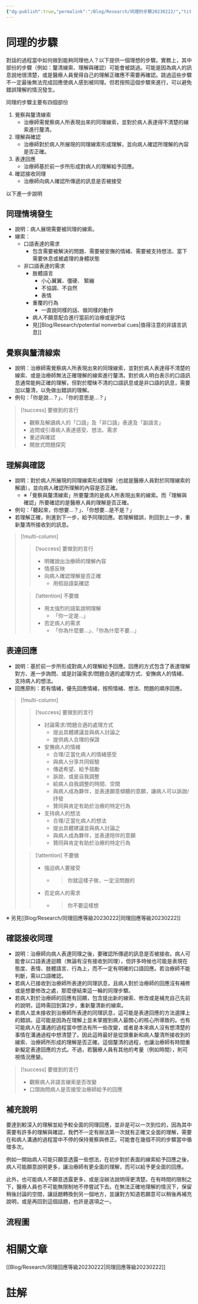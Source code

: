```yaml
---
{"dg-publish":true,"permalink":"/Blog/Research/同理的步驟20230222/","title":"同理的步驟","tags":["blog","empathy","empathy/course","manuscript"],"created":"2023-02-22","updated":"2023-02-24"}
---
```




# 同理的步驟

對話的過程當中如何做到能夠同理他人？以下提供一個理想的步驟。實務上，其中部份的步驟（例如：釐清線索、理解與確認）可能會被跳過。可能是因為病人的訊息說地很清楚，或是醫療人員覺得自己的理解正確應不需要再確認。跳過這些步驟不一定最後無法完成回應使病人感到被同理。但若按照這個步驟來進行，可以避免錯誤理解的情況發生。


同理的步驟主要有四個部份

1. 覺察與釐清線索
    - 治療師需覺察病人所表現出來的同理線索，並對於病人表達得不清楚的線索進行釐清。
2. 理解與確認
    - 治療師對於病人所展現的同理線索形成理解，並向病人確認所理解的內容是否正確。
3. 表達回應
    - 治療師基於前一步所形成對病人的理解給予回應。
4. 確認接收同理
    - 治療師向病人確認所傳遞的訊息是否被接受

以下進一步說明

## 同理情境發生

- 說明：病人展現需要被同理的線索。
- 線索：
  - 口語表達的需求
      - 包含需要被解決的問題、需要被安撫的情緒、需要被支持想法、當下需要休息或被處理的身體狀態
  - 非口語表達的需求
      - 肢體語言
          - 小心翼翼、僵硬、 緊繃
          - 不協調、不自然
          - 表情
      - 重覆的行為
          - 一直說同樣的話、做同樣的動作
      - 病人不願意配合進行當前的治療或是評估
      - 見[[Blog/Research/potential nonverbal cues\|值得注意的非語言訊息]]

## 覺察與釐清線索

- 說明：治療師需覺察病人所表現出來的同理線索，並對於病人表達得不清楚的線索、或是治療師無法正確理解的線索進行釐清。對於病人明白表示的口語訊息通常能夠正確的理解，但對於曖昧不清的口語訊息或是非口語的訊息，需要加以釐清，以免做出錯誤的理解。
- 例句：「你是說…？」、「你的意思是…？」

> [!success] 要做到的言行
> - 觀察及解讀病人的「口語」及「非口語」表達及「副語言」
> - 追問或引導病人表達感受、想法、需求
> - 重述與確認
> - 開放式問題探究


## 理解與確認

- 說明：對於病人所展現的同理線索形成理解（也就是醫療人員對於同理線索的解讀），並向病人確認所理解的內容是否正確。
  - ※「覺察與釐清線索」所要釐清的是病人所表現出來的線索。而「理解與確認」所要確認的是醫療人員的理解是否正確。
- 例句：「聽起來，你想要…？」、「你想要…是不是？」
- 若理解正確，則進到下一步，給予同理回應。若理解錯誤，則回到上一步，重新釐清所接收到的訊息。

> [!multi-column] 
> 
>> [!success] 要做到的言行
>>  - 明確說出治療師的理解內容
>>  - 情感反映
>>  - 向病人確認理解是否正確
>>      - 用假設語氣確認
>
>> [!attention] 不要做
>> - 用太強烈的語氣說明理解
>>     - 「你一定是…」
>> - 否定病人的需求
>>     - 「你為什麼要…」、「你為什麼不要…」


## 表達回應

- 說明：基於前一步所形成對病人的理解給予回應。回應的方式包含了表達理解對方、進一步詢問、或是討論需求/問題合適的處理方式、安撫病人的情緒、支持病人的想法。
- 回應原則：若有情緒，優先回應情緒，按照情緒、想法、問題的順序回應。

> [!multi-column] 
> 
>> [!success] 要做到的言行
>> - 討論需求/問題合適的處理方式
>>     - 提出具體建議並與病人討論之
>>     - 提供病人合理的保證
>> - 安撫病人的情緒
>>     - 合理/正當化病人的情緒感受
>>     - 與病人分享共同經驗
>>     - 傳遞希望、給予鼓勵
>>     - 訴說、或是自我調整
>>     - 給病人自我調整的時間、空間
>>     - 與病人成為夥伴，並表達願意傾聽的意願，讓病人可以訴說/抒發
>>     - 贊同與肯定有助於治療的特定行為
>> - 支持病人的想法
>>     - 合理/正當化病人的想法
>>     - 提出具體建議並與病人討論之
>>     - 與病人成為夥伴，並表達陪伴的意願
>>     - 贊同與肯定有助於治療的特定行為
>
>> [!attention] 不要做
>> - 強迫病人要接受
>>     - > 你就這樣子做，一定沒問題的
>> - 否定病人的需求
>>     - > 你不要這樣想

※ 另見[[Blog/Research/同理回應等級20230222\|同理回應等級20230222]]

## 確認接收同理

- 說明：治療師向病人表達同理之後，要確認所傳遞的訊息是否被接收。病人可能會以口語表達迴饋（無論有沒有接收到同理），但許多時候也可能是表現在態度、表情、肢體語言、行為上，而不一定有明確的口語回應。若治療師不能判斷，需以口語確認。
- 若病人已接收到治療師所表達的同理訊息，且病人對於治療師的回應沒有補修或是想要修改之處，那麼便結束這一輪的同理步驟。
- 若病人對於治療師的回應有回饋，包含提出新的線索、修改或是補充自己先前的說明，這時需回到第2步，重新釐清新的線索。
- 若病人並未接收到治療師所表達的同理訊息，這可能是表達回應的方法選擇上的錯誤。這可能是因為在理解上並未掌握到病人最關心的核心所導致的。也有可能病人在溝通的過程當中想法有所一些改變，或者是本來病人沒有想清楚的事情在溝通過程中想清楚了。因此這時最好是從頭重新和病人釐清所接收到的線索、治療師所形成的理解是否正確。這個釐清的過程，也讓治療師有時間重新擬定表達回應的方式。不過，若醫療人員有其他的考量（例如時間），則可視情況應變。

> [!success] 要做到的言行
> - 觀察病人非語言線索是否改變
> - 口頭詢問病人是否接受治療師給予的回應

## 補充說明

要達到較深入的理解並給予較全面的同理回應，並非是可以一次到位的，因為其中需要有許多的理解與確認，我們不一定有辦法第一次就有正確又全面的理解，需要在和病人溝通的過程當中不停的保持覺察與修正。可能會在幾個不同的步驟當中循環多次。

例如一開始病人可能只願意透露一些想法，在初步對於表面的線索給予回應之後，病人可能願意說明更多，讓治療師有更全面的理解，而可以給予更全面的回應。

此外，也可能病人不願意透露更多，或是沒辦法說明得更清楚。在有時間的限制之下，醫療人員也不可能無限制地不停嘗試下去。在無法正確地理解的情況下，保留稍後討論的空間，讓話題轉換到另一個地方，並讓對方知道若願意可以稍後再補充說明，或是再回到這個話題，也許是選項之一。

## 流程圖

<style> .container {font-family: sans-serif; text-align: center;} .button-wrapper button {z-index: 1;height: 40px; width: 100px; margin: 10px;padding: 5px;} .excalidraw .App-menu_top .buttonList { display: flex;} .excalidraw-wrapper { height: 800px; margin: 50px; position: relative;} :root[dir="ltr"] .excalidraw .layer-ui__wrapper .zen-mode-transition.App-menu_bottom--transition-left {transform: none;} </style><script src="https://cdn.jsdelivr.net/npm/react@17/umd/react.production.min.js"></script><script src="https://cdn.jsdelivr.net/npm/react-dom@17/umd/react-dom.production.min.js"></script><script type="text/javascript" src="https://cdn.jsdelivr.net/npm/@excalidraw/excalidraw@0/dist/excalidraw.production.min.js"></script><div id="empathy_steps_20230208excalidraw.md1"></div><script>(function(){const InitialData={"type":"excalidraw","version":2,"source":"https://excalidraw.com","elements":[{"type":"text","version":249,"versionNonce":750705796,"isDeleted":false,"id":"IUy0Rvky","fillStyle":"cross-hatch","strokeWidth":1,"strokeStyle":"solid","roughness":1,"opacity":100,"angle":0,"x":-2143.8662274826233,"y":-92.94244911466518,"strokeColor":"#1864ab","backgroundColor":"#82c91e","width":430,"height":89,"seed":634476328,"groupIds":[],"roundness":null,"boundElements":[],"updated":1675935011930,"link":null,"locked":false,"fontSize":61.251791470267044,"fontFamily":1,"text":"理想的同理步驟","rawText":"理想的同理步驟","baseline":66,"textAlign":"left","verticalAlign":"top","containerId":null,"originalText":"理想的同理步驟"},{"type":"rectangle","version":279,"versionNonce":680402364,"isDeleted":false,"id":"dPW15d_ijYPPW9PN-Oimc","fillStyle":"cross-hatch","strokeWidth":4,"strokeStyle":"solid","roughness":1,"opacity":100,"angle":0,"x":-1511.671072529716,"y":60.28266719215594,"strokeColor":"#343a40","backgroundColor":"transparent","width":334.2857142857142,"height":120,"seed":1274026656,"groupIds":["HtZfi0qMjgDszFvC8itc6"],"roundness":null,"boundElements":[{"id":"e_v-3JCI31vX4ipksqdII","type":"arrow"}],"updated":1675935011930,"link":null,"locked":false},{"type":"text","version":237,"versionNonce":87600132,"isDeleted":false,"id":"fKHEZvO9","fillStyle":"cross-hatch","strokeWidth":4,"strokeStyle":"solid","roughness":1,"opacity":100,"angle":0,"x":-1453.028215386859,"y":94.28266719215594,"strokeColor":"#343a40","backgroundColor":"transparent","width":217,"height":52,"seed":557072224,"groupIds":["HtZfi0qMjgDszFvC8itc6"],"roundness":null,"boundElements":[],"updated":1675935011930,"link":null,"locked":false,"fontSize":36,"fontFamily":1,"text":"同理情境發生","rawText":"同理情境發生","baseline":39,"textAlign":"left","verticalAlign":"top","containerId":null,"originalText":"同理情境發生"},{"type":"text","version":103,"versionNonce":150668860,"isDeleted":false,"id":"d2u0IdXf","fillStyle":"cross-hatch","strokeWidth":4,"strokeStyle":"solid","roughness":1,"opacity":100,"angle":0,"x":-1471.0282153868588,"y":376.93438978387326,"strokeColor":"#343a40","backgroundColor":"transparent","width":253,"height":52,"seed":1110136480,"groupIds":["N-1_WVSJjqjCb3eBo5TSY"],"roundness":null,"boundElements":[],"updated":1675935011930,"link":null,"locked":false,"fontSize":36,"fontFamily":1,"text":"覺察與釐清線索","rawText":"覺察與釐清線索","baseline":39,"textAlign":"left","verticalAlign":"top","containerId":null,"originalText":"覺察與釐清線索"},{"type":"ellipse","version":178,"versionNonce":1556908932,"isDeleted":false,"id":"x7d-kBr7fN_5CRvhIwf9D","fillStyle":"cross-hatch","strokeWidth":4,"strokeStyle":"solid","roughness":1,"opacity":100,"angle":0,"x":-1523.939980092741,"y":307.6402721368144,"strokeColor":"#343a40","backgroundColor":"transparent","width":358.82352941176464,"height":190.58823529411768,"seed":1065152160,"groupIds":["N-1_WVSJjqjCb3eBo5TSY"],"roundness":null,"boundElements":[{"id":"e_v-3JCI31vX4ipksqdII","type":"arrow"},{"id":"Bj4SMHSByh4OQqGzhUHiy","type":"arrow"},{"id":"iT4BYqrvQD6YAvCW9y0P5","type":"arrow"},{"id":"zbwniMjZQKLTSix18lQzi","type":"arrow"}],"updated":1675935011930,"link":null,"locked":false},{"type":"text","version":130,"versionNonce":213311164,"isDeleted":false,"id":"NjALBLsu","fillStyle":"cross-hatch","strokeWidth":4,"strokeStyle":"solid","roughness":1,"opacity":100,"angle":0,"x":-1435.0282153868588,"y":694.8646050226495,"strokeColor":"#343a40","backgroundColor":"transparent","width":181,"height":52,"seed":79831712,"groupIds":["3vym5WPOw6YhBCfZaSgiV"],"roundness":null,"boundElements":[],"updated":1675935011930,"link":null,"locked":false,"fontSize":36,"fontFamily":1,"text":"理解與確認","rawText":"理解與確認","baseline":39,"textAlign":"left","verticalAlign":"top","containerId":null,"originalText":"理解與確認"},{"type":"ellipse","version":204,"versionNonce":1706588932,"isDeleted":false,"id":"UkePRizZzeQerN9jd99AW","fillStyle":"cross-hatch","strokeWidth":4,"strokeStyle":"solid","roughness":1,"opacity":100,"angle":0,"x":-1523.9399800927413,"y":625.5861123755905,"strokeColor":"#343a40","backgroundColor":"transparent","width":358.82352941176464,"height":190.58823529411768,"seed":970905440,"groupIds":["3vym5WPOw6YhBCfZaSgiV"],"roundness":null,"boundElements":[{"id":"Bj4SMHSByh4OQqGzhUHiy","type":"arrow"},{"id":"WHTklkOyT0FjQ9MP4lTGU","type":"arrow"},{"id":"fqYxSwuahICLPemdiLgVR","type":"arrow"},{"id":"fdkaQND_PYX0VYrH1xWo-","type":"arrow"}],"updated":1675935011930,"link":null,"locked":false},{"type":"text","version":251,"versionNonce":1439898684,"isDeleted":false,"id":"crRannfh","fillStyle":"cross-hatch","strokeWidth":4,"strokeStyle":"solid","roughness":1,"opacity":100,"angle":0,"x":-1417.0282153868588,"y":1379.5487545711635,"strokeColor":"#343a40","backgroundColor":"transparent","width":145,"height":52,"seed":1356756832,"groupIds":["YAqq7lIz1MDwn_e6oX5qM"],"roundness":null,"boundElements":[],"updated":1675935093568,"link":null,"locked":false,"fontSize":36,"fontFamily":1,"text":"表達回應","rawText":"表達回應","baseline":39,"textAlign":"left","verticalAlign":"top","containerId":null,"originalText":"表達回應"},{"type":"ellipse","version":302,"versionNonce":2041107844,"isDeleted":false,"id":"cn1dhuRwo0tETFmmqeGcz","fillStyle":"cross-hatch","strokeWidth":4,"strokeStyle":"solid","roughness":1,"opacity":100,"angle":0,"x":-1523.939980092741,"y":1310.2546369241045,"strokeColor":"#343a40","backgroundColor":"transparent","width":358.82352941176464,"height":190.58823529411768,"seed":200224416,"groupIds":["YAqq7lIz1MDwn_e6oX5qM"],"roundness":null,"boundElements":[{"id":"EBHje4FnAdkQCARxff6CV","type":"arrow"},{"id":"_WsH5xM99qxt8o_GA_UKb","type":"arrow"},{"id":"zNbfQ17gmeIdURUsLxaWB","type":"arrow"}],"updated":1675935093568,"link":null,"locked":false},{"type":"diamond","version":156,"versionNonce":1960314940,"isDeleted":false,"id":"FLsSzb02ukR_FVj18ZjLJ","fillStyle":"cross-hatch","strokeWidth":4,"strokeStyle":"solid","roughness":1,"opacity":100,"angle":0,"x":-1582.3059931646367,"y":943.5319526143666,"strokeColor":"#343a40","backgroundColor":"transparent","width":475.55555555555566,"height":242.22222222222217,"seed":1030531744,"groupIds":["TYoeW_2TximRaG9wuA1NA"],"roundness":null,"boundElements":[{"id":"WHTklkOyT0FjQ9MP4lTGU","type":"arrow"},{"id":"EBHje4FnAdkQCARxff6CV","type":"arrow"},{"id":"iT4BYqrvQD6YAvCW9y0P5","type":"arrow"},{"id":"fqYxSwuahICLPemdiLgVR","type":"arrow"}],"updated":1675935011930,"link":null,"locked":false},{"type":"text","version":116,"versionNonce":1790486916,"isDeleted":false,"id":"6JmP5kwY","fillStyle":"cross-hatch","strokeWidth":4,"strokeStyle":"solid","roughness":1,"opacity":100,"angle":0,"x":-1453.0282153868588,"y":1038.6430637254778,"strokeColor":"#343a40","backgroundColor":"transparent","width":217,"height":52,"seed":984884896,"groupIds":["TYoeW_2TximRaG9wuA1NA"],"roundness":null,"boundElements":[],"updated":1675935011930,"link":null,"locked":false,"fontSize":36,"fontFamily":1,"text":"理解是否正確","rawText":"理解是否正確","baseline":39,"textAlign":"left","verticalAlign":"top","containerId":null,"originalText":"理解是否正確"},{"type":"diamond","version":798,"versionNonce":1143108612,"isDeleted":false,"id":"qPORRdqO7hejDJXKX5uzA","fillStyle":"cross-hatch","strokeWidth":4,"strokeStyle":"solid","roughness":1,"opacity":100,"angle":0,"x":-1710.7186915773354,"y":1869.1463174016562,"strokeColor":"#343a40","backgroundColor":"transparent","width":726.666666666667,"height":242.22222222222217,"seed":177035936,"groupIds":["ETCwcaoR7216JVEKC0Tui"],"roundness":null,"boundElements":[{"id":"OkKDfFhxrAmTPwbgkks-H","type":"arrow"},{"id":"zbwniMjZQKLTSix18lQzi","type":"arrow"},{"id":"zNbfQ17gmeIdURUsLxaWB","type":"arrow"},{"id":"_WsH5xM99qxt8o_GA_UKb","type":"arrow"},{"id":"IFgjDiK2zGJ-BmFf62Imh","type":"arrow"},{"id":"fdkaQND_PYX0VYrH1xWo-","type":"arrow"}],"updated":1675935282147,"link":null,"locked":false},{"type":"text","version":865,"versionNonce":1549112068,"isDeleted":false,"id":"42NMSLTQ","fillStyle":"cross-hatch","strokeWidth":4,"strokeStyle":"solid","roughness":1,"opacity":100,"angle":0,"x":-1419.885358244002,"y":1937.6168035127673,"strokeColor":"#343a40","backgroundColor":"transparent","width":145,"height":104,"seed":864231264,"groupIds":["ETCwcaoR7216JVEKC0Tui"],"roundness":null,"boundElements":[],"updated":1675935208820,"link":null,"locked":false,"fontSize":36,"fontFamily":1,"text":"病人是否\n接收同理","rawText":"病人是否\n接收同理","baseline":91,"textAlign":"center","verticalAlign":"top","containerId":null,"originalText":"病人是否\n接收同理"},{"type":"rectangle","version":577,"versionNonce":1808011068,"isDeleted":false,"id":"82VYAUmo2tK7tXJs1lCm7","fillStyle":"cross-hatch","strokeWidth":4,"strokeStyle":"solid","roughness":1,"opacity":100,"angle":0,"x":-1508.8139296725728,"y":2298.7261445685367,"strokeColor":"#343a40","backgroundColor":"transparent","width":334.2857142857142,"height":120,"seed":240901792,"groupIds":["mXsky95tG8qxOTryx7j-X"],"roundness":null,"boundElements":[{"id":"OkKDfFhxrAmTPwbgkks-H","type":"arrow"}],"updated":1675935208820,"link":null,"locked":false},{"type":"text","version":568,"versionNonce":770530948,"isDeleted":false,"id":"MKsNRMO3","fillStyle":"cross-hatch","strokeWidth":4,"strokeStyle":"solid","roughness":1,"opacity":100,"angle":0,"x":-1450.171072529716,"y":2332.7261445685367,"strokeColor":"#343a40","backgroundColor":"transparent","width":217,"height":52,"seed":2093931360,"groupIds":["mXsky95tG8qxOTryx7j-X"],"roundness":null,"boundElements":[],"updated":1675935368910,"link":null,"locked":false,"fontSize":36,"fontFamily":1,"text":"同理步驟完成","rawText":"同理步驟完成","baseline":39,"textAlign":"left","verticalAlign":"top","containerId":null,"originalText":"同理步驟完成"},{"type":"arrow","version":59,"versionNonce":1116185020,"isDeleted":false,"id":"e_v-3JCI31vX4ipksqdII","fillStyle":"cross-hatch","strokeWidth":4,"strokeStyle":"solid","roughness":1,"opacity":100,"angle":0,"x":-1340.863826256665,"y":205.48671379836503,"strokeColor":"#343a40","backgroundColor":"transparent","width":5.9375,"height":77.015625,"seed":1215278007,"groupIds":[],"roundness":null,"boundElements":[],"updated":1675935011930,"link":null,"locked":false,"startBinding":{"elementId":"dPW15d_ijYPPW9PN-Oimc","focus":-0.04919329567527005,"gap":25.20404660620909},"endBinding":{"elementId":"x7d-kBr7fN_5CRvhIwf9D","focus":-0.06524818215705522,"gap":25.14607827709338},"lastCommittedPoint":null,"startArrowhead":null,"endArrowhead":"arrow","points":[[0,0],[-5.9375,77.015625]]},{"type":"arrow","version":56,"versionNonce":1149855748,"isDeleted":false,"id":"Bj4SMHSByh4OQqGzhUHiy","fillStyle":"cross-hatch","strokeWidth":4,"strokeStyle":"solid","roughness":1,"opacity":100,"angle":0,"x":-1347.0645989728632,"y":513.017963798365,"strokeColor":"#343a40","backgroundColor":"transparent","width":4.78125,"height":92.625,"seed":1795101401,"groupIds":[],"roundness":null,"boundElements":[],"updated":1675935011930,"link":null,"locked":false,"startBinding":{"elementId":"x7d-kBr7fN_5CRvhIwf9D","focus":0.050344279550937655,"gap":14.805403483773418},"endBinding":{"elementId":"UkePRizZzeQerN9jd99AW","focus":0.04109910416427004,"gap":19.945998614384877},"lastCommittedPoint":null,"startArrowhead":null,"endArrowhead":"arrow","points":[[0,0],[4.78125,92.625]]},{"type":"arrow","version":28,"versionNonce":824445500,"isDeleted":false,"id":"WHTklkOyT0FjQ9MP4lTGU","fillStyle":"cross-hatch","strokeWidth":4,"strokeStyle":"solid","roughness":1,"opacity":100,"angle":0,"x":-1349.1557162357035,"y":844.9085887983648,"strokeColor":"#343a40","backgroundColor":"transparent","width":7.546875,"height":79.765625,"seed":2137863577,"groupIds":[],"roundness":null,"boundElements":[],"updated":1675935011930,"link":null,"locked":false,"startBinding":{"elementId":"UkePRizZzeQerN9jd99AW","focus":0.04780726339425052,"gap":28.74774938548184},"endBinding":{"elementId":"FLsSzb02ukR_FVj18ZjLJ","focus":0.10066738288654804,"gap":21.65701228159186},"lastCommittedPoint":null,"startArrowhead":null,"endArrowhead":"arrow","points":[[0,0],[7.546875,79.765625]]},{"type":"arrow","version":28,"versionNonce":1954252036,"isDeleted":false,"id":"EBHje4FnAdkQCARxff6CV","fillStyle":"cross-hatch","strokeWidth":4,"strokeStyle":"solid","roughness":1,"opacity":100,"angle":0,"x":-1345.258867462509,"y":1202.3979274329995,"strokeColor":"#343a40","backgroundColor":"transparent","width":3.876315733411957,"height":85.59795459637962,"seed":1370994713,"groupIds":[],"roundness":null,"boundElements":[{"type":"text","id":"4P7dLe06"}],"updated":1675935093569,"link":null,"locked":false,"startBinding":{"elementId":"FLsSzb02ukR_FVj18ZjLJ","focus":0.018499829464810033,"gap":16.659782499966184},"endBinding":{"elementId":"cn1dhuRwo0tETFmmqeGcz","focus":0.04719096123504909,"gap":22.273055704829147},"lastCommittedPoint":null,"startArrowhead":null,"endArrowhead":"arrow","points":[[0,0],[3.876315733411957,85.59795459637962]]},{"type":"text","version":17,"versionNonce":487824762,"isDeleted":false,"id":"4P7dLe06","fillStyle":"cross-hatch","strokeWidth":4,"strokeStyle":"solid","roughness":1,"opacity":100,"angle":0,"x":-1361.820709595803,"y":1222.6969047311893,"strokeColor":"#343a40","backgroundColor":"transparent","width":37,"height":45,"seed":153374713,"groupIds":[],"roundness":null,"boundElements":[],"updated":1676250589658,"link":null,"locked":false,"fontSize":36,"fontFamily":1,"text":"是","rawText":"是","baseline":32,"textAlign":"center","verticalAlign":"middle","containerId":"EBHje4FnAdkQCARxff6CV","originalText":"是"},{"type":"arrow","version":566,"versionNonce":1893709244,"isDeleted":false,"id":"_WsH5xM99qxt8o_GA_UKb","fillStyle":"cross-hatch","strokeWidth":4,"strokeStyle":"solid","roughness":1,"opacity":100,"angle":0,"x":-1349.952916545215,"y":1519.1574574965166,"strokeColor":"#343a40","backgroundColor":"transparent","width":0.27362931543552804,"height":62.403507981595794,"seed":680294711,"groupIds":[],"roundness":null,"boundElements":[],"updated":1675935258925,"link":null,"locked":false,"startBinding":{"elementId":"cn1dhuRwo0tETFmmqeGcz","focus":0.027459358478578978,"gap":18.355908119159253},"endBinding":{"elementId":"-GW_SFbAQbgF7n88buctO","focus":-0.035658293613722296,"gap":3.1604065236820276},"lastCommittedPoint":null,"startArrowhead":null,"endArrowhead":"arrow","points":[[0,0],[-0.27362931543552804,62.403507981595794]]},{"type":"arrow","version":1280,"versionNonce":594986940,"isDeleted":false,"id":"OkKDfFhxrAmTPwbgkks-H","fillStyle":"cross-hatch","strokeWidth":4,"strokeStyle":"solid","roughness":1,"opacity":100,"angle":0,"x":-1334.2568673296114,"y":2128.2137660993885,"strokeColor":"#343a40","backgroundColor":"transparent","width":0.055642359537387165,"height":148.04080484183305,"seed":1686849527,"groupIds":[],"roundness":null,"boundElements":[{"type":"text","id":"MePsSgoq"}],"updated":1675935208820,"link":null,"locked":false,"startBinding":{"elementId":"qPORRdqO7hejDJXKX5uzA","focus":-0.03627684162226953,"gap":20.13237836222477},"endBinding":{"elementId":"82VYAUmo2tK7tXJs1lCm7","focus":0.043834219519213256,"gap":22.471573627315138},"lastCommittedPoint":null,"startArrowhead":null,"endArrowhead":"arrow","points":[[0,0],[-0.055642359537387165,148.04080484183305]]},{"type":"text","version":32,"versionNonce":630886182,"isDeleted":false,"id":"MePsSgoq","fillStyle":"cross-hatch","strokeWidth":4,"strokeStyle":"solid","roughness":1,"opacity":100,"angle":0,"x":-1352.78468850938,"y":2179.734168520305,"strokeColor":"#343a40","backgroundColor":"transparent","width":37,"height":45,"seed":140288791,"groupIds":[],"roundness":null,"boundElements":[],"updated":1676250589659,"link":null,"locked":false,"fontSize":36,"fontFamily":1,"text":"是","rawText":"是","baseline":32,"textAlign":"center","verticalAlign":"middle","containerId":"OkKDfFhxrAmTPwbgkks-H","originalText":"是"},{"type":"arrow","version":228,"versionNonce":1491289604,"isDeleted":false,"id":"iT4BYqrvQD6YAvCW9y0P5","fillStyle":"cross-hatch","strokeWidth":4,"strokeStyle":"solid","roughness":1,"opacity":100,"angle":0,"x":-1079.6297778868598,"y":1061.961168163444,"strokeColor":"#e67700","backgroundColor":"transparent","width":308.5677083333335,"height":695.4947916666666,"seed":1459357465,"groupIds":[],"roundness":{"type":2},"boundElements":[],"updated":1675935011930,"link":null,"locked":false,"startBinding":{"elementId":"mz7Me4DZ","focus":1.495942063754654,"gap":14.65885416666697},"endBinding":{"elementId":"x7d-kBr7fN_5CRvhIwf9D","focus":-0.22608081079652803,"gap":10.299837955190213},"lastCommittedPoint":null,"startArrowhead":null,"endArrowhead":"arrow","points":[[0,0],[228.40364583333348,7.552083333333485],[208.95052083333348,-687.9427083333331],[-80.1640625,-683.4505208333331]]},{"type":"arrow","version":719,"versionNonce":917498244,"isDeleted":false,"id":"zbwniMjZQKLTSix18lQzi","fillStyle":"cross-hatch","strokeWidth":4,"strokeStyle":"solid","roughness":1,"opacity":100,"angle":0,"x":-1727.2919615187154,"y":2010.2574285127673,"strokeColor":"#e67700","backgroundColor":"transparent","width":388.6007089443526,"height":1618.2620341588474,"seed":1634092697,"groupIds":[],"roundness":{"type":2},"boundElements":[],"updated":1675935286528,"link":null,"locked":false,"startBinding":{"elementId":"qPORRdqO7hejDJXKX5uzA","focus":-1.0777133158513956,"gap":24.21459409016687},"endBinding":{"elementId":"x7d-kBr7fN_5CRvhIwf9D","focus":0.04406359066182515,"gap":22.139440262095263},"lastCommittedPoint":null,"startArrowhead":null,"endArrowhead":"arrow","points":[[0,0],[-207.0800801890175,-355.11917701599054],[-161.47937124466483,-1618.2620341588474],[181.5206287553351,-1614.0149858804275]]},{"type":"arrow","version":213,"versionNonce":1410590084,"isDeleted":false,"id":"fqYxSwuahICLPemdiLgVR","fillStyle":"cross-hatch","strokeWidth":4,"strokeStyle":"solid","roughness":1,"opacity":100,"angle":0,"x":-1086.5516528868598,"y":1064.8257514967775,"strokeColor":"#e67700","backgroundColor":"transparent","width":193.9453125,"height":365.2994791666665,"seed":1875758071,"groupIds":[],"roundness":{"type":2},"boundElements":[],"updated":1675935011930,"link":null,"locked":false,"startBinding":{"elementId":"FLsSzb02ukR_FVj18ZjLJ","focus":-0.0715785481742591,"gap":9.330277023820187},"endBinding":{"elementId":"UkePRizZzeQerN9jd99AW","focus":-0.17716394193900886,"gap":20.56391093332158},"lastCommittedPoint":null,"startArrowhead":null,"endArrowhead":"arrow","points":[[0,0],[133.95833333333348,4.596354166666515],[125.49479166666652,-360.5859375],[-59.986979166666515,-360.703125]]},{"type":"arrow","version":795,"versionNonce":162378812,"isDeleted":false,"id":"zNbfQ17gmeIdURUsLxaWB","fillStyle":"cross-hatch","strokeWidth":4,"strokeStyle":"solid","roughness":1,"opacity":100,"angle":0,"x":-1714.15508059222,"y":1987.4002856556242,"strokeColor":"#e67700","backgroundColor":"transparent","width":258.6012856433942,"height":607.0284213511916,"seed":946234519,"groupIds":[],"roundness":{"type":2},"boundElements":[],"updated":1675935278555,"link":null,"locked":false,"startBinding":{"elementId":"qPORRdqO7hejDJXKX5uzA","focus":-1.007489045425851,"gap":3.7972053300577073},"endBinding":{"elementId":"cn1dhuRwo0tETFmmqeGcz","focus":0.270309526758044,"gap":28.389899249203097},"lastCommittedPoint":null,"startArrowhead":null,"endArrowhead":"arrow","points":[[0,0],[-67.7989043880998,-270.7848781719151],[-92.7085491287882,-606.2891884818515],[165.89273651460599,-607.0284213511916]]},{"type":"arrow","version":782,"versionNonce":815175356,"isDeleted":false,"id":"fdkaQND_PYX0VYrH1xWo-","fillStyle":"cross-hatch","strokeWidth":4,"strokeStyle":"solid","roughness":1,"opacity":100,"angle":0,"x":-1716.8963305737311,"y":2007.4002856556242,"strokeColor":"#e67700","backgroundColor":"transparent","width":345.33791409363107,"height":1323.8131679945423,"seed":598344217,"groupIds":[],"roundness":{"type":2},"boundElements":[],"updated":1675935283266,"link":null,"locked":false,"startBinding":{"elementId":"qPORRdqO7hejDJXKX5uzA","focus":-1.0386457974963919,"gap":18.21668323138296},"endBinding":{"elementId":"UkePRizZzeQerN9jd99AW","focus":0.37647705496929745,"gap":13.939629432690992},"lastCommittedPoint":null,"startArrowhead":null,"endArrowhead":"arrow","points":[[0,0],[-155.69072544725805,-339.40701199373166],[-127.24155212242442,-1323.8131679945423],[189.64718864637302,-1322.9146875389442]]},{"type":"text","version":130,"versionNonce":1812417796,"isDeleted":false,"id":"qCaTZrno","fillStyle":"cross-hatch","strokeWidth":4,"strokeStyle":"solid","roughness":1,"opacity":100,"angle":0,"x":-1703.711995148764,"y":1903.7513467348726,"strokeColor":"#e67700","backgroundColor":"transparent","width":37,"height":52,"seed":1412480665,"groupIds":[],"roundness":null,"boundElements":[],"updated":1675935290843,"link":null,"locked":false,"fontSize":36,"fontFamily":1,"text":"否","rawText":"否","baseline":39,"textAlign":"center","verticalAlign":"top","containerId":null,"originalText":"否"},{"type":"text","version":62,"versionNonce":1462981764,"isDeleted":false,"id":"mz7Me4DZ","fillStyle":"cross-hatch","strokeWidth":4,"strokeStyle":"solid","roughness":1,"opacity":100,"angle":0,"x":-1064.9709237201928,"y":997.2479985205869,"strokeColor":"#e67700","backgroundColor":"transparent","width":37,"height":52,"seed":460730425,"groupIds":[],"roundness":null,"boundElements":[{"id":"iT4BYqrvQD6YAvCW9y0P5","type":"arrow"}],"updated":1675935011930,"link":null,"locked":false,"fontSize":36,"fontFamily":1,"text":"否","rawText":"否","baseline":39,"textAlign":"center","verticalAlign":"top","containerId":null,"originalText":"否"},{"type":"text","version":284,"versionNonce":11187900,"isDeleted":false,"id":"wKX4wXPF","fillStyle":"cross-hatch","strokeWidth":4,"strokeStyle":"solid","roughness":1,"opacity":100,"angle":0,"x":-1959.4560905725612,"y":2076.686490584078,"strokeColor":"#343a40","backgroundColor":"transparent","width":469,"height":52,"seed":667430147,"groupIds":[],"roundness":null,"boundElements":[],"updated":1675935293178,"link":null,"locked":false,"fontSize":36,"fontFamily":1,"text":"（治療師判斷該回到哪一步）","rawText":"（治療師判斷該回到哪一步）","baseline":39,"textAlign":"center","verticalAlign":"top","containerId":null,"originalText":"（治療師判斷該回到哪一步）"},{"type":"text","version":335,"versionNonce":1732613180,"isDeleted":false,"id":"XuYovDoT","fillStyle":"cross-hatch","strokeWidth":4,"strokeStyle":"solid","roughness":1,"opacity":100,"angle":0,"x":-1452.7604893847342,"y":1653.9632762983647,"strokeColor":"#343a40","backgroundColor":"transparent","width":217,"height":52,"seed":1895631036,"groupIds":["iklVTxJX8UGE4dbEKKoGy"],"roundness":null,"boundElements":[],"updated":1675935255070,"link":null,"locked":false,"fontSize":36,"fontFamily":1,"text":"確認接收同理","rawText":"確認接收同理","baseline":39,"textAlign":"left","verticalAlign":"top","containerId":null,"originalText":"確認接收同理"},{"type":"ellipse","version":351,"versionNonce":514432644,"isDeleted":false,"id":"-GW_SFbAQbgF7n88buctO","fillStyle":"cross-hatch","strokeWidth":4,"strokeStyle":"solid","roughness":1,"opacity":100,"angle":0,"x":-1523.6722540906167,"y":1584.6691586513052,"strokeColor":"#343a40","backgroundColor":"transparent","width":358.82352941176464,"height":190.58823529411768,"seed":1874981124,"groupIds":["iklVTxJX8UGE4dbEKKoGy"],"roundness":null,"boundElements":[{"id":"_WsH5xM99qxt8o_GA_UKb","type":"arrow"},{"id":"IFgjDiK2zGJ-BmFf62Imh","type":"arrow"}],"updated":1675935264460,"link":null,"locked":false},{"type":"arrow","version":23,"versionNonce":824736700,"isDeleted":false,"id":"IFgjDiK2zGJ-BmFf62Imh","fillStyle":"cross-hatch","strokeWidth":4,"strokeStyle":"solid","roughness":1,"opacity":100,"angle":0,"x":-1347.1176322418778,"y":1779.9632762983642,"strokeColor":"#343a40","backgroundColor":"transparent","width":0,"height":77.14285714285688,"seed":1449956356,"groupIds":[],"roundness":{"type":2},"boundElements":[],"updated":1675935264461,"link":null,"locked":false,"startBinding":{"elementId":"-GW_SFbAQbgF7n88buctO","focus":0.015925058548013356,"gap":4.717800283810462},"endBinding":{"elementId":"qPORRdqO7hejDJXKX5uzA","focus":0.0007368605563050373,"gap":11.50698382427683},"lastCommittedPoint":null,"startArrowhead":null,"endArrowhead":"arrow","points":[[0,0],[0,77.14285714285688]]}],"appState":{"theme":"light","viewBackgroundColor":"#ffffff","currentItemStrokeColor":"#343a40","currentItemBackgroundColor":"transparent","currentItemFillStyle":"cross-hatch","currentItemStrokeWidth":4,"currentItemStrokeStyle":"solid","currentItemRoughness":1,"currentItemOpacity":100,"currentItemFontFamily":1,"currentItemFontSize":36,"currentItemTextAlign":"center","currentItemStartArrowhead":null,"currentItemEndArrowhead":"arrow","scrollX":3498.899829646187,"scrollY":210.67958084449265,"zoom":{"value":0.35000000000000003},"currentItemRoundness":"round","gridSize":null,"colorPalette":{},"currentStrokeOptions":null,"previousGridSize":null},"files":{}};InitialData.scrollToContent=true;App=()=>{const e=React.useRef(null),t=React.useRef(null),[n,i]=React.useState({width:void 0,height:void 0});return React.useEffect(()=>{i({width:t.current.getBoundingClientRect().width,height:t.current.getBoundingClientRect().height});const e=()=>{i({width:t.current.getBoundingClientRect().width,height:t.current.getBoundingClientRect().height})};return window.addEventListener("resize",e),()=>window.removeEventListener("resize",e)},[t]),React.createElement(React.Fragment,null,React.createElement("div",{className:"excalidraw-wrapper",ref:t},React.createElement(ExcalidrawLib.Excalidraw,{ref:e,width:n.width,height:n.height,initialData:InitialData,viewModeEnabled:!0,zenModeEnabled:!0,gridModeEnabled:!1})))},excalidrawWrapper=document.getElementById("empathy_steps_20230208excalidraw.md1");ReactDOM.render(React.createElement(App),excalidrawWrapper);})();</script>

# 相關文章

[[Blog/Research/同理回應等級20230222\|同理回應等級20230222]]

# 註解

[^1]: 另見[[Blog/Research/empathy my point of view\|empathy my point of view]]
[^2]: 見同理步驟中，基本的行為態度
